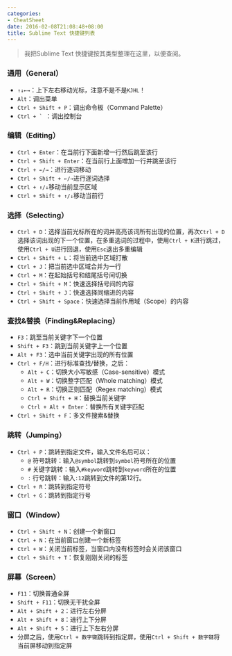```yaml
---
categories:
- CheatSheet
date: 2016-02-08T21:08:48+08:00
title: Sublime Text 快捷键列表
---
```


<!--more-->

> 我把Sublime Text 快捷键按其类型整理在这里，以便查阅。

### 通用（General）

* `↑↓←→`：上下左右移动光标，注意不是不是`KJHL`！
* `Alt`：调出菜单
* `Ctrl + Shift + P`：调出命令板（Command Palette）
* ``Ctrl + ` ``：调出控制台

### 编辑（Editing）

* `Ctrl + Enter`：在当前行下面新增一行然后跳至该行
* `Ctrl + Shift + Enter`：在当前行上面增加一行并跳至该行
* `Ctrl + ←/→`：进行逐词移动
* `Ctrl + Shift + ←/→`进行逐词选择
* `Ctrl + ↑/↓`移动当前显示区域
* `Ctrl + Shift + ↑/↓`移动当前行

### 选择（Selecting）

* `Ctrl + D`：选择当前光标所在的词并高亮该词所有出现的位置，再次`Ctrl + D`选择该词出现的下一个位置，在多重选词的过程中，使用`Ctrl + K`进行跳过，使用`Ctrl + U`进行回退，使用`Esc`退出多重编辑
* `Ctrl + Shift + L`：将当前选中区域打散
* `Ctrl + J`：把当前选中区域合并为一行
* `Ctrl + M`：在起始括号和结尾括号间切换
* `Ctrl + Shift + M`：快速选择括号间的内容
* `Ctrl + Shift + J`：快速选择同缩进的内容
* `Ctrl + Shift + Space`：快速选择当前作用域（Scope）的内容


### 查找&替换（Finding&Replacing）

* `F3`：跳至当前关键字下一个位置
* `Shift + F3`：跳到当前关键字上一个位置
* `Alt + F3`：选中当前关键字出现的所有位置
* `Ctrl + F/H`：进行标准查找/替换，之后：
    - `Alt + C`：切换大小写敏感（Case-sensitive）模式
    - `Alt + W`：切换整字匹配（Whole matching）模式
    - `Alt + R`：切换正则匹配（Regex matching）模式
    - `Ctrl + Shift + H`：替换当前关键字
    - `Ctrl + Alt + Enter`：替换所有关键字匹配
* `Ctrl + Shift + F`：多文件搜索&替换

### 跳转（Jumping）

* `Ctrl + P`：跳转到指定文件，输入文件名后可以：
    - `@` 符号跳转：输入`@symbol`跳转到`symbol`符号所在的位置
    - `#` 关键字跳转：输入`#keyword`跳转到`keyword`所在的位置
    - `:` 行号跳转：输入`:12`跳转到文件的第12行。
* `Ctrl + R`：跳转到指定符号
* `Ctrl + G`：跳转到指定行号

### 窗口（Window）

* `Ctrl + Shift + N`：创建一个新窗口
* `Ctrl + N`：在当前窗口创建一个新标签
* `Ctrl + W`：关闭当前标签，当窗口内没有标签时会关闭该窗口
* `Ctrl + Shift + T`：恢复刚刚关闭的标签

### 屏幕（Screen）

* `F11`：切换普通全屏
* `Shift + F11`：切换无干扰全屏
* `Alt + Shift + 2`：进行左右分屏
* `Alt + Shift + 8`：进行上下分屏
* `Alt + Shift + 5`：进行上下左右分屏
* 分屏之后，使用`Ctrl + 数字键`跳转到指定屏，使用`Ctrl + Shift + 数字键`将当前屏移动到指定屏

